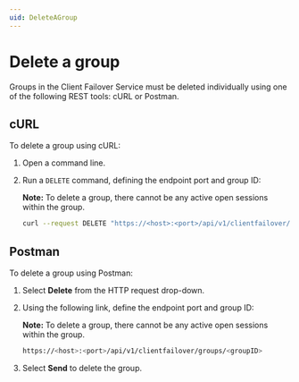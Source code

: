 ```yaml
---
uid: DeleteAGroup
---
```


# Delete a group

Groups in the Client Failover Service must be deleted individually using one of the following REST tools: cURL or Postman.

## cURL

To delete a group using cURL:

1. Open a command line.

2. Run a `DELETE` command, defining the endpoint port and group ID:

   **Note:** To delete a group, there cannot be any active open sessions within the group.

   ```bash
   curl --request DELETE "https://<host>:<port>/api/v1/clientfailover/groups/<groupID>"
   ```

## Postman

To delete a group using Postman:

1. Select **Delete** from the HTTP request drop-down.

2. Using the following link, define the endpoint port and group ID:

   **Note:** To delete a group, there cannot be any active open sessions within the group.

   ```bash
   https://<host>:<port>/api/v1/clientfailover/groups/<groupID>
   ```

3. Select **Send** to delete the group.
